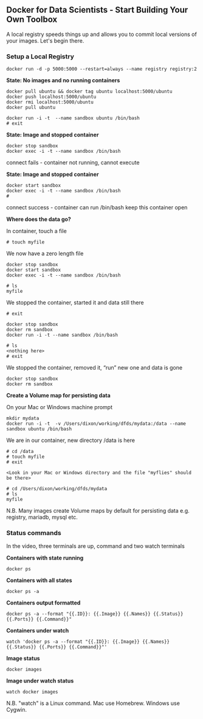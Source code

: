## Docker for Data Scientists - Start Building Your Own Toolbox

A local registry speeds things up and allows you to commit local versions of your images. Let's begin there.

### Setup a Local Registry

```
docker run -d -p 5000:5000 --restart=always --name registry registry:2
```

**State: No images and no running containers**

```
docker pull ubuntu && docker tag ubuntu localhost:5000/ubuntu
docker push localhost:5000/ubuntu
docker rmi localhost:5000/ubuntu
docker pull ubuntu

docker run -i -t  --name sandbox ubuntu /bin/bash
# exit
```

**State: Image and stopped container**

```
docker stop sandbox
docker exec -i -t --name sandbox /bin/bash
```

connect fails - container not running, cannot execute

**State: Image and stopped container**

```
docker start sandbox
docker exec -i -t --name sandbox /bin/bash
# 
```

connect success - container can run /bin/bash
keep this container open

**Where does the data go?**

In container, touch a file

```
# touch myfile
```

We now have a zero length file

```
docker stop sandbox
docker start sandbox
docker exec -i -t --name sandbox /bin/bash

# ls
myfile
```

We stopped the container, started it and data still there

```
# exit

docker stop sandbox
docker rm sandbox
docker run -i -t --name sandbox /bin/bash

# ls
<nothing here>
# exit
```

We stopped the container, removed it, “run” new one and data is gone

```
docker stop sandbox
docker rm sandbox
```

**Create a Volume map for persisting data**

On your Mac or Windows machine prompt

```
mkdir mydata
docker run -i -t  -v /Users/dixon/working/dfds/mydata:/data --name sandbox ubuntu /bin/bash
```

We are in our container, new directory /data is here

```
# cd /data
# touch myfile
# exit

<Look in your Mac or Windows directory and the file "myflies" should be there>

# cd /Users/dixon/working/dfds/mydata
# ls
myfile
```
N.B. Many images create Volume maps by default for persisting data e.g. registry, mariadb, mysql etc.

### Status commands

In the video, three terminals are up, command and two watch terminals

**Containers with state running**
```
docker ps
```

**Containers with all states**
```
docker ps -a
```

**Containers output formatted**
```
docker ps -a --format "{{.ID}}: {{.Image}} {{.Names}} {{.Status}} {{.Ports}} {{.Command}}"
```

**Containers under watch**
```
watch 'docker ps -a --format "{{.ID}}: {{.Image}} {{.Names}} {{.Status}} {{.Ports}} {{.Command}}"'
```

**Image status**
```
docker images
```

**Image under watch status**
```
watch docker images
```

N.B. "watch" is a Linux command. Mac use Homebrew. Windows use Cygwin.

